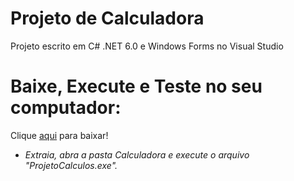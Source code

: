 # Projeto de Calculadora
Projeto escrito em C# .NET 6.0 e Windows Forms no Visual Studio
# Baixe, Execute e Teste no seu computador:
Clique [aqui](https://github.com/Nxages/projeto-calculos/raw/master/Projeto-Calculos.rar) para baixar!
- *Extraia, abra a pasta Calculadora e execute o arquivo "ProjetoCalculos.exe".*
